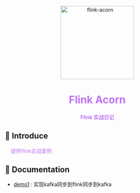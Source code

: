 <p align="center">
  <a href="https://github.com/ispong/flink-acorn" style="border-bottom: none !important;">
    <img alt="flink-acorn" width="200" src="https://github.com/ispong/flink-acorn/raw/main/logo.png">
  </a>
</p>

<h1 align="center">
    <font color="#be73f1">Flink Acorn</font>
</h1>

<h4 align="center">
    <font color="#be73f1">Flink 实战日记</font>
</h4>

## 🐣 Introduce

<p>
<font color="#be73f1">
&nbsp &nbsp 提供flink实战案例
</font>
</p>

## 📒 Documentation

- [demo1](./demo1/README.md) : 实现kafka同步到flink同步到kafka
